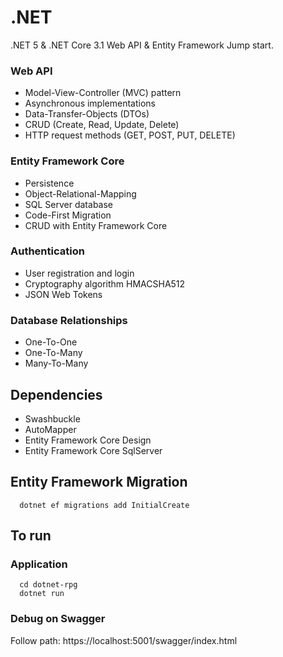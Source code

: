 # .NET
.NET 5 &amp; .NET Core 3.1 Web API &amp; Entity Framework Jump start.


### Web API
- Model-View-Controller (MVC) pattern
- Asynchronous implementations
- Data-Transfer-Objects (DTOs)
- CRUD (Create, Read, Update, Delete)
- HTTP request methods (GET, POST, PUT, DELETE)


### Entity Framework Core
- Persistence
- Object-Relational-Mapping
- SQL Server database
- Code-First Migration
- CRUD with Entity Framework Core


### Authentication
- User registration and login
- Cryptography algorithm HMACSHA512
- JSON Web Tokens


### Database Relationships
- One-To-One
- One-To-Many
- Many-To-Many


## Dependencies
- Swashbuckle
- AutoMapper
- Entity Framework Core Design
- Entity Framework Core SqlServer


## Entity Framework Migration
```
  dotnet ef migrations add InitialCreate
```

## To run

### Application
```
  cd dotnet-rpg
  dotnet run
```

### Debug on Swagger
Follow path: https://localhost:5001/swagger/index.html

